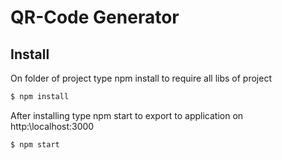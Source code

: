 # QR-Code Generator

## Install
On folder of project type npm install to require all libs of project
```bash
$ npm install
```

After installing type npm start to export to application on http:\\localhost:3000
```bash
$ npm start
```

